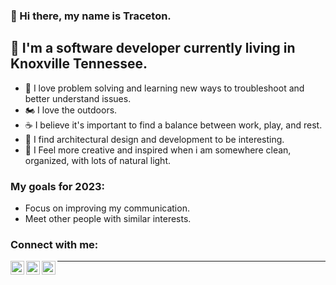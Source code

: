 ### 👋 Hi there, my name is Traceton. 

## 🌲 I'm a software developer currently living in Knoxville Tennessee. 

- 📖 I love problem solving and learning new ways to troubleshoot and better understand issues.
- 🏍️ I love the outdoors.
- ☕ I believe it's important to find a balance between work, play, and rest. 
- 🏡 I find architectural design and development to be interesting. 
- 📁 I Feel more creative and inspired when i am somewhere clean, organized, with lots of natural light.

### My goals for 2023: 

- Focus on improving my communication.
- Meet other people with similar interests.

### Connect with me:

<!-- [<img align="left" alt="Traceton J Timmerman" width="22px" src="https://raw.githubusercontent.com/iconic/open-iconic/master/svg/globe.svg" />][website] -->
<!-- [<img align="left" alt="Traceton | YouTube" width="22px" src="https://cdn.jsdelivr.net/npm/simple-icons@v3/icons/youtube.svg" />][youtube] -->
[<img align="left" alt="Traceton | Twitter" width="22px" src="https://cdn.jsdelivr.net/npm/simple-icons@v3/icons/twitter.svg" />][twitter]
[<img align="left" alt="Traceton | LinkedIn" width="22px" src="https://cdn.jsdelivr.net/npm/simple-icons@v3/icons/linkedin.svg" />][linkedin]
[<img align="left" alt="Traceton | Instagram" width="22px" src="https://cdn.jsdelivr.net/npm/simple-icons@v3/icons/instagram.svg" />][instagram]

---


[website]: https://Traceton.com
[twitter]: https://twitter.com/TracetonT
[youtube]: https://youtube.com/TracetonT
[instagram]: https://instagram.com/tracetonT
[linkedin]: https://www.linkedin.com/in/traceton-timmerman-011285191/
